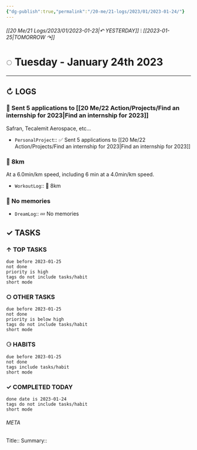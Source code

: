 ```yaml
---
{"dg-publish":true,"permalink":"/20-me/21-logs/2023/01/2023-01-24/"}
---
```


###### [[20 Me/21 Logs/2023/01/2023-01-23\|↶ YESTERDAY]] ⁝ [[2023-01-25\|TOMORROW ↷]]
# ◌ Tuesday - January 24th 2023
---
## ↻ LOGS
### 🚧 Sent 5 applications to [[20 Me/22 Action/Projects/Find an internship for 2023\|Find an internship for 2023]]
Safran, Tecalemit Aerospace, etc...
- `PersonalProject`:: ✅ Sent 5 applications to [[20 Me/22 Action/Projects/Find an internship for 2023\|Find an internship for 2023]]

### 🏃 8km
At a 6.0min/km speed, including 6 min at a 4.0min/km speed.
- `WorkoutLog`:: 🏃 8km

### 💭 No memories
- `DreamLog`:: 💤 No memories


## ✓ TASKS

###  ↑ TOP TASKS
```tasks
due before 2023-01-25
not done
priority is high
tags do not include tasks/habit
short mode
```

### ○ OTHER TASKS
```tasks
due before 2023-01-25
not done
priority is below high
tags do not include tasks/habit
short mode
```

### ⚆ HABITS
```tasks
due before 2023-01-25
not done
tags include tasks/habit
short mode
```

### ✓ COMPLETED TODAY
```tasks
done date is 2023-01-24
tags do not include tasks/habit
short mode
```





###### META
Title:: 
Summary:: 


